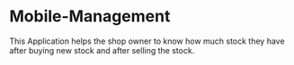 # Mobile-Management
This Application helps the shop owner to know how much stock they have after buying new stock and after selling the stock.
